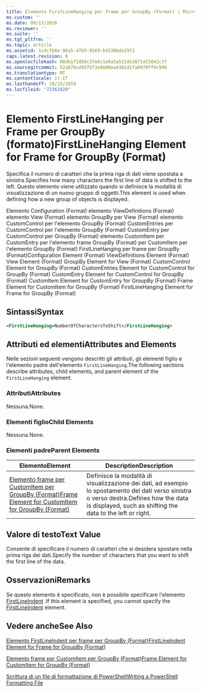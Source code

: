 ```yaml
---
title: Elemento FirstLineHanging per frame per GroupBy (Format) | Microsoft Docs
ms.custom: ''
ms.date: 09/13/2016
ms.reviewer: ''
ms.suite: ''
ms.tgt_pltfrm: ''
ms.topic: article
ms.assetid: 1cdcf66e-96a5-47b5-9269-b4330bde29f2
caps.latest.revision: 6
ms.openlocfilehash: 08db1f2d89c3fe6c1e9a5a522de3071425042c3f
ms.sourcegitcommit: 52a67bcd9d7bf3e8600ea4302d1fa8970ff9c998
ms.translationtype: MT
ms.contentlocale: it-IT
ms.lasthandoff: 10/15/2019
ms.locfileid: "72363820"
---
```

# <a name="firstlinehanging-element-for-frame-for-groupby-format"></a><span data-ttu-id="f2088-102">Elemento FirstLineHanging per Frame per GroupBy (formato)</span><span class="sxs-lookup"><span data-stu-id="f2088-102">FirstLineHanging Element for Frame for GroupBy (Format)</span></span>

<span data-ttu-id="f2088-103">Specifica il numero di caratteri che la prima riga di dati viene spostata a sinistra.</span><span class="sxs-lookup"><span data-stu-id="f2088-103">Specifies how many characters the first line of data is shifted to the left.</span></span> <span data-ttu-id="f2088-104">Questo elemento viene utilizzato quando si definisce la modalità di visualizzazione di un nuovo gruppo di oggetti.</span><span class="sxs-lookup"><span data-stu-id="f2088-104">This element is used when defining how a new group of objects is displayed.</span></span>

<span data-ttu-id="f2088-105">Elemento Configuration (Format) elemento ViewDefinitions (Format) elemento View (Format) elemento GroupBy per View (Format) elemento CustomControl per l'elemento GroupBy (Format) CustomEntries per CustomControl per l'elemento GroupBy (Format) CustomEntry per CustomControl per GroupBy (Format) elemento CustomItem per CustomEntry per l'elemento frame GroupBy (Format) per CustomItem per l'elemento GroupBy (Format) FirstLineHanging per frame per GroupBy (Format)</span><span class="sxs-lookup"><span data-stu-id="f2088-105">Configuration Element (Format) ViewDefinitions Element (Format) View Element (Format) GroupBy Element for View (Format) CustomControl Element for GroupBy (Format) CustomEntries Element for CustomControl for GroupBy (Format) CustomEntry Element for CustomControl for GroupBy (Format) CustomItem Element for CustomEntry for GroupBy (Format) Frame Element for CustomItem for GroupBy (Format) FirstLineHanging Element for Frame for GroupBy (Format)</span></span>

## <a name="syntax"></a><span data-ttu-id="f2088-106">Sintassi</span><span class="sxs-lookup"><span data-stu-id="f2088-106">Syntax</span></span>

```xml
<FirstLineHanging>NumberOfCharactersToShift</FirstLineHanging>
```

## <a name="attributes-and-elements"></a><span data-ttu-id="f2088-107">Attributi ed elementi</span><span class="sxs-lookup"><span data-stu-id="f2088-107">Attributes and Elements</span></span>

<span data-ttu-id="f2088-108">Nelle sezioni seguenti vengono descritti gli attributi, gli elementi figlio e l'elemento padre dell'elemento `FirstLineHanging`.</span><span class="sxs-lookup"><span data-stu-id="f2088-108">The following sections describe attributes, child elements, and parent element of the `FirstLineHanging` element.</span></span>

### <a name="attributes"></a><span data-ttu-id="f2088-109">Attributi</span><span class="sxs-lookup"><span data-stu-id="f2088-109">Attributes</span></span>

<span data-ttu-id="f2088-110">Nessuna.</span><span class="sxs-lookup"><span data-stu-id="f2088-110">None.</span></span>

### <a name="child-elements"></a><span data-ttu-id="f2088-111">Elementi figlio</span><span class="sxs-lookup"><span data-stu-id="f2088-111">Child Elements</span></span>

<span data-ttu-id="f2088-112">Nessuna.</span><span class="sxs-lookup"><span data-stu-id="f2088-112">None.</span></span>

### <a name="parent-elements"></a><span data-ttu-id="f2088-113">Elementi padre</span><span class="sxs-lookup"><span data-stu-id="f2088-113">Parent Elements</span></span>

|<span data-ttu-id="f2088-114">Elemento</span><span class="sxs-lookup"><span data-stu-id="f2088-114">Element</span></span>|<span data-ttu-id="f2088-115">Description</span><span class="sxs-lookup"><span data-stu-id="f2088-115">Description</span></span>|
|-------------|-----------------|
|[<span data-ttu-id="f2088-116">Elemento frame per CustomItem per GroupBy (Format)</span><span class="sxs-lookup"><span data-stu-id="f2088-116">Frame Element for CustomItem for GroupBy (Format)</span></span>](./frame-element-for-customitem-for-groupby-format.md)|<span data-ttu-id="f2088-117">Definisce la modalità di visualizzazione dei dati, ad esempio lo spostamento dei dati verso sinistra o verso destra.</span><span class="sxs-lookup"><span data-stu-id="f2088-117">Defines how the data is displayed, such as shifting the data to the left or right.</span></span>|

## <a name="text-value"></a><span data-ttu-id="f2088-118">Valore di testo</span><span class="sxs-lookup"><span data-stu-id="f2088-118">Text Value</span></span>

<span data-ttu-id="f2088-119">Consente di specificare il numero di caratteri che si desidera spostare nella prima riga dei dati.</span><span class="sxs-lookup"><span data-stu-id="f2088-119">Specify the number of characters that you want to shift the first line of the data.</span></span>

## <a name="remarks"></a><span data-ttu-id="f2088-120">Osservazioni</span><span class="sxs-lookup"><span data-stu-id="f2088-120">Remarks</span></span>

<span data-ttu-id="f2088-121">Se questo elemento è specificato, non è possibile specificare l'elemento [FirstLineIndent](./firstlineindent-element-for-frame-for-groupby-format.md) .</span><span class="sxs-lookup"><span data-stu-id="f2088-121">If this element is specified, you cannot specify the [FirstLineIndent](./firstlineindent-element-for-frame-for-groupby-format.md) element.</span></span>

## <a name="see-also"></a><span data-ttu-id="f2088-122">Vedere anche</span><span class="sxs-lookup"><span data-stu-id="f2088-122">See Also</span></span>

[<span data-ttu-id="f2088-123">Elemento FirstLineIndent per frame per GroupBy (Format)</span><span class="sxs-lookup"><span data-stu-id="f2088-123">FirstLineIndent Element for Frame for GroupBy (Format)</span></span>](./firstlineindent-element-for-frame-for-groupby-format.md)

[<span data-ttu-id="f2088-124">Elemento frame per CustomItem per GroupBy (Format)</span><span class="sxs-lookup"><span data-stu-id="f2088-124">Frame Element for CustomItem for GroupBy (Format)</span></span>](./frame-element-for-customitem-for-groupby-format.md)

[<span data-ttu-id="f2088-125">Scrittura di un file di formattazione di PowerShell</span><span class="sxs-lookup"><span data-stu-id="f2088-125">Writing a PowerShell Formatting File</span></span>](./writing-a-powershell-formatting-file.md)
